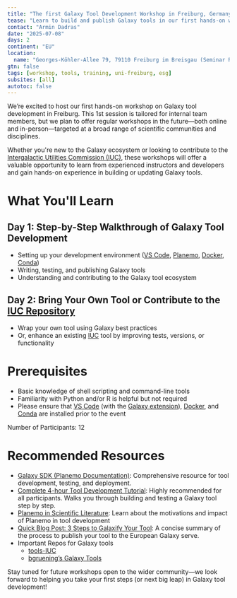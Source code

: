 ```yaml
---
title: "The first Galaxy Tool Development Workshop in Freiburg, Germany" 
tease: "Learn to build and publish Galaxy tools in our first hands-on workshop in Freiburg."
contact: "Armin Dadras"
date: "2025-07-08"
days: 2
continent: "EU"
location: 
  name: "Georges-Köhler-Allee 79, 79110 Freiburg im Breisgau (Seminar Room 079), Germany Time: 10:00 (CET) until 16:00 (CET)"
gtn: false
tags: [workshop, tools, training, uni-freiburg, esg]
subsites: [all]
autotoc: false
---
```

We’re excited to host our first hands-on workshop on Galaxy tool development in Freiburg. This 1st session is tailored for internal team members, but we plan to offer regular workshops in the future—both online and in-person—targeted at a broad range of scientific communities and disciplines.

Whether you're new to the Galaxy ecosystem or looking to contribute to the [Intergalactic Utilities Commission (IUC)](https://galaxyproject.org/iuc/), these workshops will offer a valuable opportunity to learn from experienced instructors and developers and gain hands-on experience in building or updating Galaxy tools.

# What You'll Learn
## Day 1: Step-by-Step Walkthrough of Galaxy Tool Development
- Setting up your development environment ([VS Code](https://code.visualstudio.com/download), [Planemo](https://planemo.readthedocs.io/en/latest/index.html), [Docker](https://docs.docker.com/engine/install/ubuntu/), [Conda](https://docs.conda.io/projects/conda/en/stable/user-guide/install/linux.html))
- Writing, testing, and publishing Galaxy tools
- Understanding and contributing to the Galaxy tool ecosystem

## Day 2: Bring Your Own Tool or Contribute to the [IUC Repository](https://github.com/galaxyproject/tools-iuc)
- Wrap your own tool using Galaxy best practices
- Or, enhance an existing [IUC](https://galaxyproject.org/iuc/) tool by improving tests, versions, or functionality

# Prerequisites
- Basic knowledge of shell scripting and command-line tools
- Familiarity with Python and/or R is helpful but not required
- Please ensure that [VS Code](https://code.visualstudio.com/download) (with the [Galaxy extension](https://marketplace.visualstudio.com/items?itemName=davelopez.galaxy-tools)), [Docker](https://docs.docker.com/engine/install/ubuntu/), and [Conda](https://docs.conda.io/projects/conda/en/stable/user-guide/install/linux.html) are installed prior to the event

Number of Participants: 12

# Recommended Resources
- [Galaxy SDK (Planemo Documentation)](https://planemo.readthedocs.io/): Comprehensive resource for tool development, testing, and deployment.
- [Complete 4-hour Tool Development Tutorial](https://planemo.readthedocs.io/en/latest/writing.html): Highly recommended for all participants. Walks you through building and testing a Galaxy tool step by step.
- [Planemo in Scientific Literature](https://doi.org/10.1101/gr.276963.122): Learn about the motivations and impact of Planemo in tool development
- [Quick Blog Post: 3 Steps to Galaxify Your Tool](https://usegalaxy-eu.github.io/posts/2020/08/22/three-steps-to-galaxify-your-tool/): A concise summary of the process to publish your tool to the European Galaxy serve.
- Important Repos for Galaxy tools
    - [tools-IUC](https://github.com/galaxyproject/tools-iuc)
    - [bgruening’s Galaxy Tools](https://github.com/bgruening/galaxytools)

Stay tuned for future workshops open to the wider community—we look forward to helping you take your first steps (or next big leap) in Galaxy tool development!
